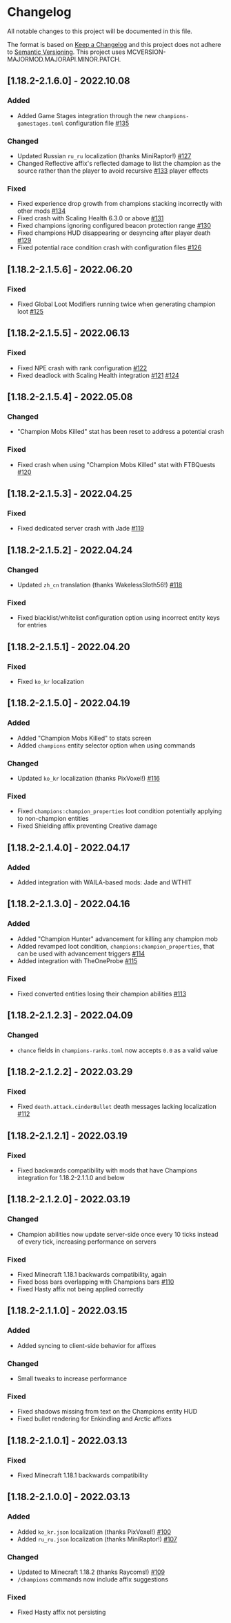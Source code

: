 # Changelog
All notable changes to this project will be documented in this file.

The format is based on [Keep a Changelog](http://keepachangelog.com/en/1.0.0/) and this project does not adhere to [Semantic Versioning](http://semver.org/spec/v2.0.0.html).
This project uses MCVERSION-MAJORMOD.MAJORAPI.MINOR.PATCH.

## [1.18.2-2.1.6.0] - 2022.10.08
### Added
- Added Game Stages integration through the new `champions-gamestages.toml` configuration file [#135](https://github.com/TheIllusiveC4/Champions/issues/135)
### Changed
- Updated Russian `ru_ru` localization (thanks MiniRaptor!) [#127](https://github.com/TheIllusiveC4/Champions/pull/127)
- Changed Reflective affix's reflected damage to list the champion as the source rather than the player to avoid recursive [#133](https://github.com/TheIllusiveC4/Champions/issues/133)
player effects
### Fixed
- Fixed experience drop growth from champions stacking incorrectly with other mods [#134](https://github.com/TheIllusiveC4/Champions/issues/134)
- Fixed crash with Scaling Health 6.3.0 or above [#131](https://github.com/TheIllusiveC4/Champions/issues/131)
- Fixed champions ignoring configured beacon protection range [#130](https://github.com/TheIllusiveC4/Champions/issues/130)
- Fixed champions HUD disappearing or desyncing after player death [#129](https://github.com/TheIllusiveC4/Champions/issues/129)
- Fixed potential race condition crash with configuration files [#126](https://github.com/TheIllusiveC4/Champions/issues/126)

## [1.18.2-2.1.5.6] - 2022.06.20
### Fixed
- Fixed Global Loot Modifiers running twice when generating champion loot [#125](https://github.com/TheIllusiveC4/Champions/issues/125)

## [1.18.2-2.1.5.5] - 2022.06.13
### Fixed
- Fixed NPE crash with rank configuration [#122](https://github.com/TheIllusiveC4/Champions/issues/122)
- Fixed deadlock with Scaling Health integration [#121](https://github.com/TheIllusiveC4/Champions/issues/121) [#124](https://github.com/TheIllusiveC4/Champions/issues/124)

## [1.18.2-2.1.5.4] - 2022.05.08
### Changed
- "Champion Mobs Killed" stat has been reset to address a potential crash
### Fixed
- Fixed crash when using "Champion Mobs Killed" stat with FTBQuests [#120](https://github.com/TheIllusiveC4/Champions/issues/120)

## [1.18.2-2.1.5.3] - 2022.04.25
### Fixed
- Fixed dedicated server crash with Jade [#119](https://github.com/TheIllusiveC4/Champions/issues/119)

## [1.18.2-2.1.5.2] - 2022.04.24
### Changed
- Updated `zh_cn` translation (thanks WakelessSloth56!) [#118](https://github.com/TheIllusiveC4/Champions/pull/118)
### Fixed
- Fixed blacklist/whitelist configuration option using incorrect entity keys for entries

## [1.18.2-2.1.5.1] - 2022.04.20
### Fixed
- Fixed `ko_kr` localization

## [1.18.2-2.1.5.0] - 2022.04.19
### Added
- Added "Champion Mobs Killed" to stats screen
- Added `champions` entity selector option when using commands
### Changed
- Updated `ko_kr` localization (thanks PixVoxel!) [#116](https://github.com/TheIllusiveC4/Champions/pull/116)
### Fixed
- Fixed `champions:champion_properties` loot condition potentially applying to non-champion entities
- Fixed Shielding affix preventing Creative damage

## [1.18.2-2.1.4.0] - 2022.04.17
### Added
- Added integration with WAILA-based mods: Jade and WTHIT

## [1.18.2-2.1.3.0] - 2022.04.16
### Added
- Added "Champion Hunter" advancement for killing any champion mob
- Added revamped loot condition, `champions:champion_properties`, that can be used with advancement triggers [#114](https://github.com/TheIllusiveC4/Champions/pull/114)
- Added integration with TheOneProbe [#115](https://github.com/TheIllusiveC4/Champions/pull/115)
### Fixed
- Fixed converted entities losing their champion abilities [#113](https://github.com/TheIllusiveC4/Champions/issues/113)

## [1.18.2-2.1.2.3] - 2022.04.09
### Changed
- `chance` fields in `champions-ranks.toml` now accepts `0.0` as a valid value

## [1.18.2-2.1.2.2] - 2022.03.29
### Fixed
- Fixed `death.attack.cinderBullet` death messages lacking localization [#112](https://github.com/TheIllusiveC4/Champions/issues/112)

## [1.18.2-2.1.2.1] - 2022.03.19
### Fixed
- Fixed backwards compatibility with mods that have Champions integration for 1.18.2-2.1.1.0 and below

## [1.18.2-2.1.2.0] - 2022.03.19
### Changed
- Champion abilities now update server-side once every 10 ticks instead of every tick, increasing performance on servers
### Fixed
- Fixed Minecraft 1.18.1 backwards compatibility, again
- Fixed boss bars overlapping with Champions bars [#110](https://github.com/TheIllusiveC4/Champions/issues/110)
- Fixed Hasty affix not being applied correctly

## [1.18.2-2.1.1.0] - 2022.03.15
### Added
- Added syncing to client-side behavior for affixes
### Changed
- Small tweaks to increase performance
### Fixed
- Fixed shadows missing from text on the Champions entity HUD
- Fixed bullet rendering for Enkindling and Arctic affixes

## [1.18.2-2.1.0.1] - 2022.03.13
### Fixed
- Fixed Minecraft 1.18.1 backwards compatibility

## [1.18.2-2.1.0.0] - 2022.03.13
### Added
- Added `ko_kr.json` localization (thanks PixVoxel!) [#100](https://github.com/TheIllusiveC4/Champions/pull/100)
- Added `ru_ru.json` localization (thanks MiniRaptor!) [#107](https://github.com/TheIllusiveC4/Champions/pull/107)
### Changed
- Updated to Minecraft 1.18.2 (thanks Raycoms!) [#109](https://github.com/TheIllusiveC4/Champions/pull/109)
- `/champions` commands now include affix suggestions
### Fixed
- Fixed Hasty affix not persisting
